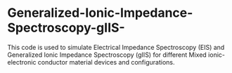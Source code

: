 # Generalized-Ionic-Impedance-Spectroscopy-gIIS-
This code is used to simulate Electrical Impedance Spectroscopy (EIS) and Generalized Ionic Impedance Spectroscopy (gIIS) for different Mixed ionic-electronic conductor material devices and configurations.
